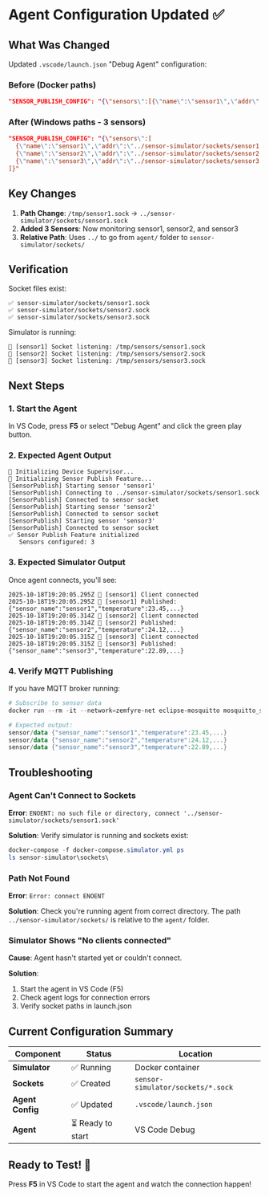 # Agent Configuration Updated ✅

## What Was Changed

Updated `.vscode/launch.json` "Debug Agent" configuration:

### Before (Docker paths)
```json
"SENSOR_PUBLISH_CONFIG": "{\"sensors\":[{\"name\":\"sensor1\",\"addr\":\"/tmp/sensor1.sock\",...}]}"
```

### After (Windows paths - 3 sensors)
```json
"SENSOR_PUBLISH_CONFIG": "{\"sensors\":[
  {\"name\":\"sensor1\",\"addr\":\"../sensor-simulator/sockets/sensor1.sock\",...},
  {\"name\":\"sensor2\",\"addr\":\"../sensor-simulator/sockets/sensor2.sock\",...},
  {\"name\":\"sensor3\",\"addr\":\"../sensor-simulator/sockets/sensor3.sock\",...}
]}"
```

## Key Changes

1. **Path Change**: `/tmp/sensor1.sock` → `../sensor-simulator/sockets/sensor1.sock`
2. **Added 3 Sensors**: Now monitoring sensor1, sensor2, and sensor3
3. **Relative Path**: Uses `../` to go from `agent/` folder to `sensor-simulator/sockets/`

## Verification

Socket files exist:
```
✅ sensor-simulator/sockets/sensor1.sock
✅ sensor-simulator/sockets/sensor2.sock
✅ sensor-simulator/sockets/sensor3.sock
```

Simulator is running:
```
📡 [sensor1] Socket listening: /tmp/sensors/sensor1.sock
📡 [sensor2] Socket listening: /tmp/sensors/sensor2.sock
📡 [sensor3] Socket listening: /tmp/sensors/sensor3.sock
```

## Next Steps

### 1. Start the Agent

In VS Code, press **F5** or select "Debug Agent" and click the green play button.

### 2. Expected Agent Output

```
🚀 Initializing Device Supervisor...
📡 Initializing Sensor Publish Feature...
[SensorPublish] Starting sensor 'sensor1'
[SensorPublish] Connecting to ../sensor-simulator/sockets/sensor1.sock
[SensorPublish] Connected to sensor socket
[SensorPublish] Starting sensor 'sensor2'
[SensorPublish] Connected to sensor socket
[SensorPublish] Starting sensor 'sensor3'
[SensorPublish] Connected to sensor socket
✅ Sensor Publish Feature initialized
   Sensors configured: 3
```

### 3. Expected Simulator Output

Once agent connects, you'll see:
```
2025-10-18T19:20:05.295Z 📡 [sensor1] Client connected
2025-10-18T19:20:05.295Z 📡 [sensor1] Published: {"sensor_name":"sensor1","temperature":23.45,...}
2025-10-18T19:20:05.314Z 📡 [sensor2] Client connected
2025-10-18T19:20:05.314Z 📡 [sensor2] Published: {"sensor_name":"sensor2","temperature":24.12,...}
2025-10-18T19:20:05.315Z 📡 [sensor3] Client connected
2025-10-18T19:20:05.315Z 📡 [sensor3] Published: {"sensor_name":"sensor3","temperature":22.89,...}
```

### 4. Verify MQTT Publishing

If you have MQTT broker running:
```powershell
# Subscribe to sensor data
docker run --rm -it --network=zemfyre-net eclipse-mosquitto mosquitto_sub -h mosquitto -t 'sensor/#' -v

# Expected output:
sensor/data {"sensor_name":"sensor1","temperature":23.45,...}
sensor/data {"sensor_name":"sensor2","temperature":24.12,...}
sensor/data {"sensor_name":"sensor3","temperature":22.89,...}
```

## Troubleshooting

### Agent Can't Connect to Sockets

**Error**: `ENOENT: no such file or directory, connect '../sensor-simulator/sockets/sensor1.sock'`

**Solution**: Verify simulator is running and sockets exist:
```powershell
docker-compose -f docker-compose.simulator.yml ps
ls sensor-simulator\sockets\
```

### Path Not Found

**Error**: `Error: connect ENOENT`

**Solution**: Check you're running agent from correct directory. The path `../sensor-simulator/sockets/` is relative to the `agent/` folder.

### Simulator Shows "No clients connected"

**Cause**: Agent hasn't started yet or couldn't connect.

**Solution**: 
1. Start the agent in VS Code (F5)
2. Check agent logs for connection errors
3. Verify socket paths in launch.json

## Current Configuration Summary

| Component | Status | Location |
|-----------|--------|----------|
| **Simulator** | ✅ Running | Docker container |
| **Sockets** | ✅ Created | `sensor-simulator/sockets/*.sock` |
| **Agent Config** | ✅ Updated | `.vscode/launch.json` |
| **Agent** | ⏳ Ready to start | VS Code Debug |

## Ready to Test! 🚀

Press **F5** in VS Code to start the agent and watch the connection happen!
